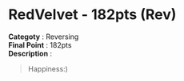 RedVelvet - 182pts (Rev)
========================
**Categoty** : Reversing<br />
**Final Point** : 182pts<br />
**Description** : 
> Happiness:)
